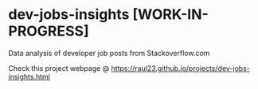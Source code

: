 # dev-jobs-insights [WORK-IN-PROGRESS]
Data analysis of developer job posts from Stackoverflow.com

Check this project webpage @ https://raul23.github.io/projects/dev-jobs-insights.html
